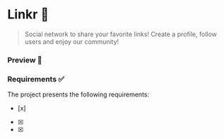 # Linkr 🔗
> Social network to share your favorite links! Create a profile, follow users and enjoy our community!
### Preview 👀
### Requirements ✅
The project presents the following requirements:
- [x] 
- [x] 
- [x] 
